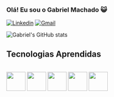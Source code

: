 ### Olá! Eu sou o Gabriel Machado 😺

[![Linkedin](https://img.shields.io/badge/LinkedIn-0077B5?style=for-the-badge&logo=linkedin&logoColor=white)](https://www.linkedin.com/in/gabrielmachado0/)
[![Gmail](https://img.shields.io/badge/Gmail-D14836?style=for-the-badge&logo=gmail&logoColor=white)](mailto:gabriel.pmachado00@gmail.com)

![Gabriel's GitHub stats](https://github-readme-stats.vercel.app/api?username=GabrielPMachado&show_icons=true&theme=tokyonight)

## Tecnologias Aprendidas

<div style="display: inline_block"><br/>
    <img align="center" width=50 src="https://cdn.jsdelivr.net/gh/devicons/devicon@latest/icons/html5/html5-plain-wordmark.svg" />    
    <img align="center" width=50 src="https://cdn.jsdelivr.net/gh/devicons/devicon@latest/icons/css3/css3-plain-wordmark.svg" />
    <img align="center" width=50 src="https://cdn.jsdelivr.net/gh/devicons/devicon@latest/icons/javascript/javascript-original.svg" />
    <img align="center" width=50 src="https://cdn.jsdelivr.net/gh/devicons/devicon@latest/icons/java/java-original.svg" />
    <img align="center" width=50 src="https://cdn.jsdelivr.net/gh/devicons/devicon@latest/icons/python/python-original-wordmark.svg" />    
</div>